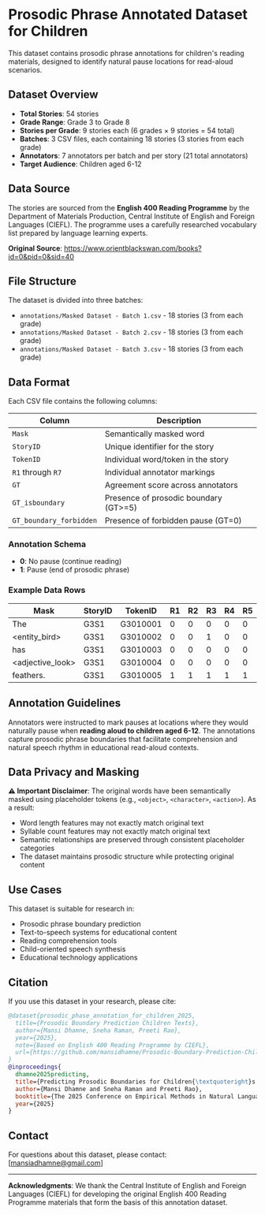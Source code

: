 # Prosodic Phrase Annotated Dataset for Children

This dataset contains prosodic phrase annotations for children's reading materials, designed to identify natural pause locations for read-aloud scenarios.

## Dataset Overview

- **Total Stories**: 54 stories
- **Grade Range**: Grade 3 to Grade 8 
- **Stories per Grade**: 9 stories each (6 grades × 9 stories = 54 total)
- **Batches**: 3 CSV files, each containing 18 stories (3 stories from each grade)
- **Annotators**: 7 annotators per batch and per story (21 total annotators)
- **Target Audience**: Children aged 6-12

## Data Source

The stories are sourced from the **English 400 Reading Programme** by the Department of Materials Production, Central Institute of English and Foreign Languages (CIEFL). The programme uses a carefully researched vocabulary list prepared by language learning experts.

**Original Source**: https://www.orientblackswan.com/books?id=0&pid=0&sid=40

## File Structure

The dataset is divided into three batches:
- `annotations/Masked Dataset - Batch 1.csv` - 18 stories (3 from each grade)
- `annotations/Masked Dataset - Batch 2.csv` - 18 stories (3 from each grade) 
- `annotations/Masked Dataset - Batch 3.csv` - 18 stories (3 from each grade)

## Data Format

Each CSV file contains the following columns:

| Column | Description |
|--------|-------------|
| `Mask` | Semantically masked word |
| `StoryID` | Unique identifier for the story |
| `TokenID` | Individual word/token in the story |
| `R1` through `R7` | Individual annotator markings |
| `GT` | Agreement score across annotators |
| `GT_isboundary` | Presence of prosodic boundary (GT>=5) |
| `GT_boundary_forbidden` | Presence of forbidden pause (GT=0) |

### Annotation Schema

- **0**: No pause (continue reading)
- **1**: Pause (end of prosodic phrase)

### Example Data Rows

| Mask | StoryID | TokenID | R1 | R2 | R3 | R4 | R5 | R6 | R7 | GT | GT_isboundary | GT_boundary_forbidden |
|------|---------|---------|----|----|----|----|----|----|----|----|---------------|-----------------------|
| The  | G3S1 | G3010001 | 0 | 0 | 0 | 0 | 0 | 0 | 0 | 0 | 0 | 1 |
| <entity_bird> | G3S1 | G3010002 | 0 | 0 | 1 | 0 | 0 | 0 | 1 | 2 | 0 | 1 |
| has | G3S1 | G3010003 | 0 | 0 | 0 | 0 | 0 | 0 | 0 | 0 | 0 | 1 |
| <adjective_look>  | G3S1 | G3010004 | 0 | 0 | 0 | 0 | 0 | 0 | 0 | 0 | 0 | 1 |
| feathers.  | G3S1 | G3010005 | 1 | 1 | 1 | 1 | 1 | 1 | 1 | 7 | 1 | 0 |

## Annotation Guidelines

Annotators were instructed to mark pauses at locations where they would naturally pause when **reading aloud to children aged 6-12**. The annotations capture prosodic phrase boundaries that facilitate comprehension and natural speech rhythm in educational read-aloud contexts.

## Data Privacy and Masking

**⚠️ Important Disclaimer**: The original words have been semantically masked using placeholder tokens (e.g., `<object>`, `<character>`, `<action>`). As a result:

- Word length features may not exactly match original text
- Syllable count features may not exactly match original text  
- Semantic relationships are preserved through consistent placeholder categories
- The dataset maintains prosodic structure while protecting original content

## Use Cases

This dataset is suitable for research in:
- Prosodic phrase boundary prediction
- Text-to-speech systems for educational content
- Reading comprehension tools
- Child-oriented speech synthesis
- Educational technology applications

## Citation

If you use this dataset in your research, please cite:

```bibtex
@dataset{prosodic_phase_annotation_for_children_2025,
  title={Prosodic Boundary Prediction Children Texts},
  author={Mansi Dhamne, Sneha Raman, Preeti Rao},
  year={2025},
  note={Based on English 400 Reading Programme by CIEFL},
  url={https://github.com/mansidhamne/Prosodic-Boundary-Prediction-Children-Texts}
}
@inproceedings{
  dhamne2025predicting,
  title={Predicting Prosodic Boundaries for Children{\textquoteright}s Texts},
  author={Mansi Dhamne and Sneha Raman and Preeti Rao},
  booktitle={The 2025 Conference on Empirical Methods in Natural Language Processing},
  year={2025}
}
```

## Contact

For questions about this dataset, please contact: [mansiadhamne@gmail.com]

---

**Acknowledgments**: We thank the Central Institute of English and Foreign Languages (CIEFL) for developing the original English 400 Reading Programme materials that form the basis of this annotation dataset.

